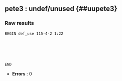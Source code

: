## pete3 : undef/unused {##uupete3}
### Raw results


~~~
BEGIN def_use 115-4-2 1:22






END
~~~

* **Errors** : 0

